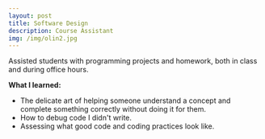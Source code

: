 ```yaml
---
layout: post
title: Software Design
description: Course Assistant
img: /img/olin2.jpg
---
```


Assisted students with programming projects and homework, both in class and during office hours.

<b>What I learned: </b>
- The delicate art of helping someone understand a concept and complete something correctly without doing it for them.
- How to debug code I didn't write.
- Assessing what good code and coding practices look like.